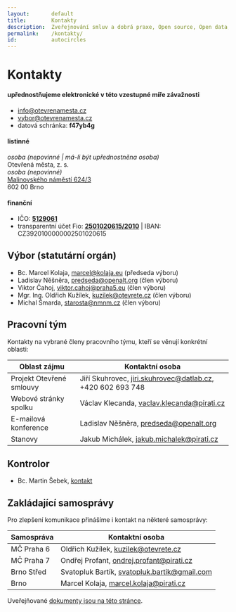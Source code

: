 ```yaml
---
layout:       default
title:        Kontakty
description:  Zveřejnování smluv a dobrá praxe, Open source, Open data, Zapojení občanů online, Spolupráce s ostatními aktéry
permalink:    /kontakty/
id:           autocircles
---
```


Kontakty
========

#### upřednostňujeme elektronické v této vzestupné míře závažnosti

- [info@otevrenamesta.cz](mailto:info@otevrenamesta.cz)
- [vybor@otevrenamesta.cz](mailto:vybor@otevrenamesta.cz)
- datová schránka: **f47yb4g**

#### listinné

*osoba (nepovinné | má-li být upřednostněna osoba)*  
Otevřená města, z. s.  
*osoba (nepovinné)*  
[Malinovského náměstí 624/3](http://www.openstreetmap.org/?mlat=49.1958&mlon=16.6152#map=16/49.1958/16.6152)  
602 00 Brno

#### finanční

- IČO: **[5129061](https://or.justice.cz/ias/ui/rejstrik-$firma?ico=05129061)**
- transparentní účet Fio: **[2501020615/2010](https://www.fio.cz/ib2/transparent?a=2501020615)** \| IBAN: CZ3920100000002501020615

## Výbor (statutární orgán)

* Bc. Marcel Kolaja, <marcel@kolaja.eu> (předseda výboru)
* Ladislav Něšněra, <predseda@openalt.org> (člen výboru)
* Viktor Čahoj, <viktor.cahoj@praha5.eu> (člen výboru)
* Mgr. Ing. Oldřich Kužílek, <kuzilek@otevrete.cz> (člen výboru)
* Michal Šmarda, <starosta@nmnm.cz> (člen výboru)

## Pracovní tým

Kontakty na vybrané členy pracovního týmu, kteří se věnují konkrétní oblasti:

Oblast zájmu | Kontaktní osoba
--- | ---
Projekt Otevřené smlouvy | Jiří Skuhrovec, <jiri.skuhrovec@datlab.cz>, +420 602 693 748
Webové stránky spolku | Václav Klecanda, <vaclav.klecanda@pirati.cz>
E-mailová konference | Ladislav Něšněra, <predseda@openalt.org>
Stanovy | Jakub Michálek, <jakub.michalek@pirati.cz>

## Kontrolor

* Bc. Martin Šebek, [kontakt](http://www.mestocernosice.cz/kontakty/mesto-a-mestsky-urad/organizacni-struktura/osoba-bc-martin-sebek-321.html)

## Zakládající samosprávy

Pro zlepšení komunikace přinášíme i kontakt na některé samosprávy:

Samospráva | Kontaktní osoba
--- | ---
MČ Praha 6 | Oldřich Kužílek, <kuzilek@otevrete.cz>
MČ Praha 7 | Ondřej Profant, <ondrej.profant@pirati.cz>
Brno Střed | Svatopluk Bartík, <svatopluk.bartik@gmail.com>
Brno | Marcel Kolaja, <marcel.kolaja@pirati.cz>

Uveřejňované [dokumenty jsou na této stránce](/dokumenty/).
